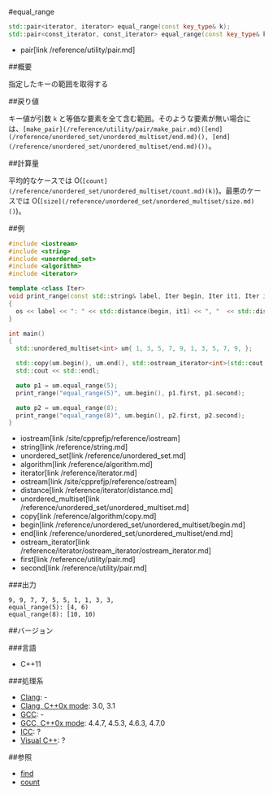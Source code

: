 #equal_range
```cpp
std::pair<iterator, iterator> equal_range(const key_type& k);
std::pair<const_iterator, const_iterator> equal_range(const key_type& k) const;
```
* pair[link /reference/utility/pair.md]

##概要

指定したキーの範囲を取得する


##戻り値

キー値が引数 `k` と等価な要素を全て含む範囲。そのような要素が無い場合には、`[make_pair](/reference/utility/pair/make_pair.md)([end](/reference/unordered_set/unordered_multiset/end.md)(), [end](/reference/unordered_set/unordered_multiset/end.md)())`。


##計算量

平均的なケースでは O(`[count](/reference/unordered_set/unordered_multiset/count.md)(k)`)。最悪のケースでは O(`[size](/reference/unordered_set/unordered_multiset/size.md)()`)。


##例

```cpp
#include <iostream>
#include <string>
#include <unordered_set>
#include <algorithm>
#include <iterator>

template <class Iter>
void print_range(const std::string& label, Iter begin, Iter it1, Iter it2, std::ostream& os = std::cout)
{
  os << label << ": " << std::distance(begin, it1) << ", "  << std::distance(begin, it2) << ")" << std::endl;
}

int main()
{
  std::unordered_multiset<int> um{ 1, 3, 5, 7, 9, 1, 3, 5, 7, 9, };

  std::copy(um.begin(), um.end(), std::ostream_iterator<int>(std::cout, ", "));
  std::cout << std::endl;

  auto p1 = um.equal_range(5);
  print_range("equal_range(5)", um.begin(), p1.first, p1.second);

  auto p2 = um.equal_range(8);
  print_range("equal_range(8)", um.begin(), p2.first, p2.second);
}
```
* iostream[link /site/cpprefjp/reference/iostream]
* string[link /reference/string.md]
* unordered_set[link /reference/unordered_set.md]
* algorithm[link /reference/algorithm.md]
* iterator[link /reference/iterator.md]
* ostream[link /site/cpprefjp/reference/ostream]
* distance[link /reference/iterator/distance.md]
* unordered_multiset[link /reference/unordered_set/unordered_multiset.md]
* copy[link /reference/algorithm/copy.md]
* begin[link /reference/unordered_set/unordered_multiset/begin.md]
* end[link /reference/unordered_set/unordered_multiset/end.md]
* ostream_iterator[link /reference/iterator/ostream_iterator/ostream_iterator.md]
* first[link /reference/utility/pair.md]
* second[link /reference/utility/pair.md]

###出力

```
9, 9, 7, 7, 5, 5, 1, 1, 3, 3,
equal_range(5): [4, 6)
equal_range(8): [10, 10)
```

##バージョン

###言語
- C++11

###処理系
- [Clang](/implementation#clang.md): -
- [Clang, C++0x mode](/implementation#clang.md): 3.0, 3.1
- [GCC](/implementation#gcc.md): -
- [GCC, C++0x mode](/implementation#gcc.md): 4.4.7, 4.5.3, 4.6.3, 4.7.0
- [ICC](/implementation#icc.md): ?
- [Visual C++](/implementation#visual_cpp.md): ?

##参照
- [find](/reference/unordered_set/unordered_multiset/find.md)
- [count](/reference/unordered_set/unordered_multiset/count.md)

